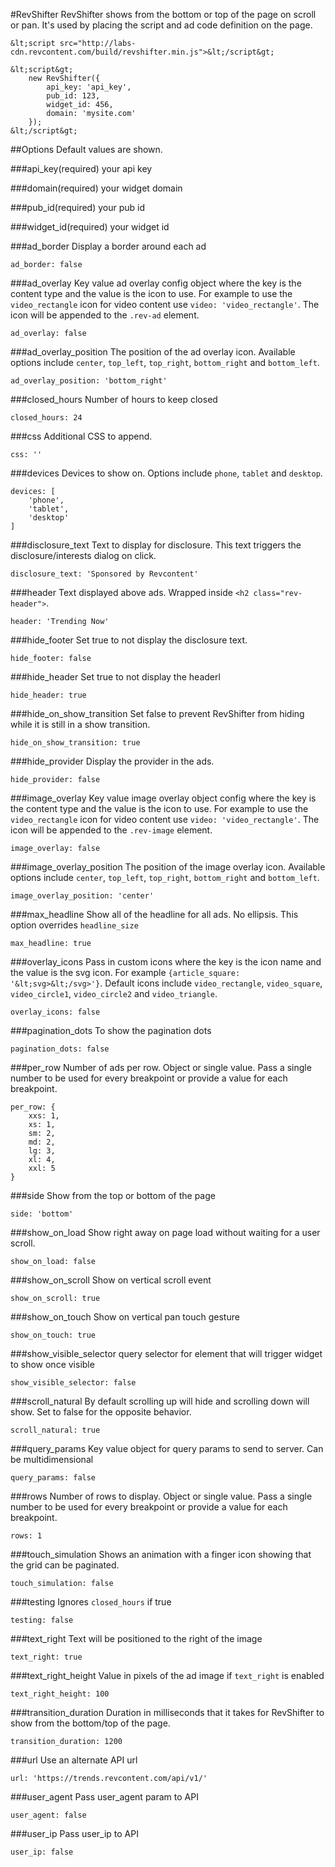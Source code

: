 #RevShifter
RevShifter shows from the bottom or top of the page on scroll or pan. It's used by placing the script and ad code definition on the page.

```
&lt;script src="http://labs-cdn.revcontent.com/build/revshifter.min.js">&lt;/script&gt;

&lt;script&gt;
    new RevShifter({
        api_key: 'api_key',
        pub_id: 123,
        widget_id: 456,
        domain: 'mysite.com'
    });
&lt;/script&gt;
```

##Options
Default values are shown.

###api_key(required)
your api key

###domain(required)
your widget domain

###pub_id(required)
your pub id

###widget_id(required)
your widget id

###ad_border
Display a border around each ad
```
ad_border: false
```

###ad_overlay
Key value ad overlay config object where the key is the content type and the value is the icon to use. For example to use the ```video_rectangle``` icon for video content use ```video: 'video_rectangle'```. The icon will be appended to the ```.rev-ad``` element.
```
ad_overlay: false
```

###ad\_overlay\_position
The position of the ad overlay icon. Available options include ```center```, ```top_left```, ```top_right```, ```bottom_right``` and ```bottom_left```.
```
ad_overlay_position: 'bottom_right'
```

###closed_hours
Number of hours to keep closed
```
closed_hours: 24
```

###css
Additional CSS to append.
```
css: ''
```

###devices
Devices to show on. Options include ```phone```, ```tablet``` and ```desktop```.
```
devices: [
    'phone', 
    'tablet', 
    'desktop'
]
```

###disclosure_text
Text to display for disclosure. This text triggers the disclosure/interests dialog on click.
```
disclosure_text: 'Sponsored by Revcontent'
```

###header
Text displayed above ads. Wrapped inside ```<h2 class="rev-header">```.
```
header: 'Trending Now'
```

###hide_footer
Set true to not display the disclosure text.
```
hide_footer: false
```

###hide_header
Set true to not display the headerl
```
hide_header: true
```

###hide\_on\_show\_transition
Set false to prevent RevShifter from hiding while it is still in a show transition.
```
hide_on_show_transition: true
```

###hide_provider
Display the provider in the ads.
```
hide_provider: false
```

###image_overlay
Key value image overlay object config where the key is the content type and the value is the icon to use. For example to use the ```video_rectangle``` icon for video content use ```video: 'video_rectangle'```. The icon will be appended to the ```.rev-image``` element.
```
image_overlay: false
```

###image\_overlay\_position
The position of the image overlay icon. Available options include ```center```, ```top_left```, ```top_right```, ```bottom_right``` and ```bottom_left```.
```
image_overlay_position: 'center'
```

###max_headline
Show all of the headline for all ads. No ellipsis. This option overrides ```headline_size```
```
max_headline: true
```

###overlay_icons
Pass in custom icons where the key is the icon name and the value is the svg icon. For example ```{article_square: '&lt;svg>&lt;/svg>'}```. Default icons include ```video_rectangle```, ```video_square```, ```video_circle1```, ```video_circle2``` and ```video_triangle```.
```
overlay_icons: false
```

###pagination_dots
To show the pagination dots
```
pagination_dots: false
```

###per_row
Number of ads per row. Object or single value. Pass a single number to be used for every breakpoint or provide a value for each breakpoint.
```
per_row: {
    xxs: 1,
    xs: 1,
    sm: 2,
    md: 2,
    lg: 3,
    xl: 4,
    xxl: 5
}
```

###side
Show from the top or bottom of the page
```
side: 'bottom'
```

###show\_on\_load
Show right away on page load without waiting for a user scroll.
```
show_on_load: false
```

###show\_on\_scroll
Show on vertical scroll event
```
show_on_scroll: true
```

###show\_on\_touch
Show on vertical pan touch gesture
```
show_on_touch: true
```

###show\_visible\_selector
query selector for element that will trigger widget to show once visible
```
show_visible_selector: false
```

###scroll_natural
By default scrolling up will hide and scrolling down will show. Set to false for the opposite behavior.
```
scroll_natural: true
```

###query_params
Key value object for query params to send to server. Can be multidimensional
```
query_params: false
```

###rows
Number of rows to display. Object or single value. Pass a single number to be used for every breakpoint or provide a value for each breakpoint.
```
rows: 1
```

###touch_simulation
Shows an animation with a finger icon showing that the grid can be paginated.
```
touch_simulation: false
```

###testing
Ignores ```closed_hours``` if true
```
testing: false
```

###text_right
Text will be positioned to the right of the image
```
text_right: true
```

###text\_right\_height
Value in pixels of the ad image if ```text_right``` is enabled
```
text_right_height: 100
```

###transition_duration
Duration in milliseconds that it takes for RevShifter to show from the bottom/top of the page.
```
transition_duration: 1200
```

###url
Use an alternate API url
```
url: 'https://trends.revcontent.com/api/v1/'
```

###user_agent
Pass user_agent param to API
```
user_agent: false
```

###user_ip
Pass user_ip to API
```
user_ip: false
```
